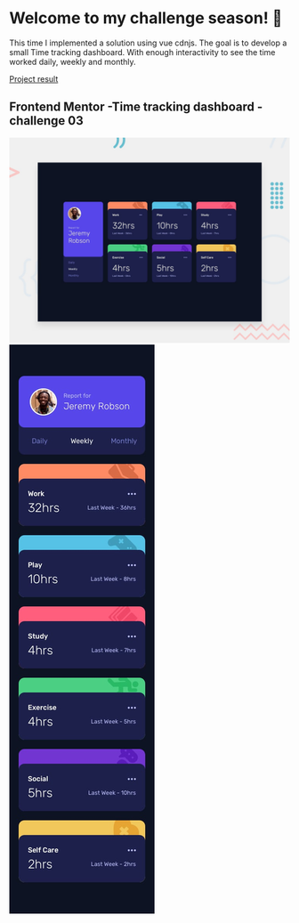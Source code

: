 # Welcome to my challenge season! 👋

This time I implemented a solution using vue cdnjs. The goal is to develop a small Time tracking dashboard. With enough interactivity to see the time worked daily, weekly and monthly.

[Project result](https://03-time-tracking-dashboard.vercel.app/)

## Frontend Mentor -Time tracking dashboard - challenge 03

![Design preview for the Time tracking dashboard coding challenge](./design/desktop-preview.jpg)
![Design preview for the Time tracking dashboard coding challenge](./design/mobile-design.jpg)


